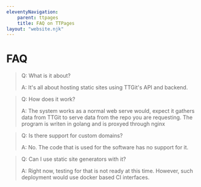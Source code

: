 ```yaml
---
eleventyNavigation:
    parent: ttpages
    title: FAQ on TTPages
layout: "website.njk"
---
```


# FAQ

> Q: What is it about?
>
> A: It's all about hosting static sites using TTGit's API and backend.

> Q: How does it work?
>
> A: The system works as a normal web serve would, expect it gathers data from TTGit to serve data from the repo you are requesting. The program is writen in golang and is proxyed through nginx

> Q: Is there support for custom domains?
>
> A: No. The code that is used for the software has no support for it.

> Q: Can I use static site generators with it?
>
> A: Right now, testing for that is not ready at this time. However, such deployment would use docker based CI interfaces.